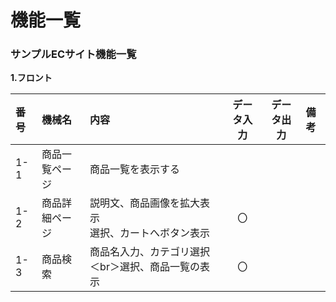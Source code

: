 # 機能一覧
### サンプルECサイト機能一覧
**1.フロント**

|番号|機械名|内容|データ入力|データ出力|備考
|:---|:---|:---|:---:|:---:|:---|
|1-1|商品一覧ページ|商品一覧を表示する||||
|1-2|商品詳細ページ|説明文、商品画像を拡大表示<br>選択、カートへボタン表示|〇|||
|1-3|商品検索|商品名入力、カテゴリ選択＜br＞選択、商品一覧の表示|〇|||
